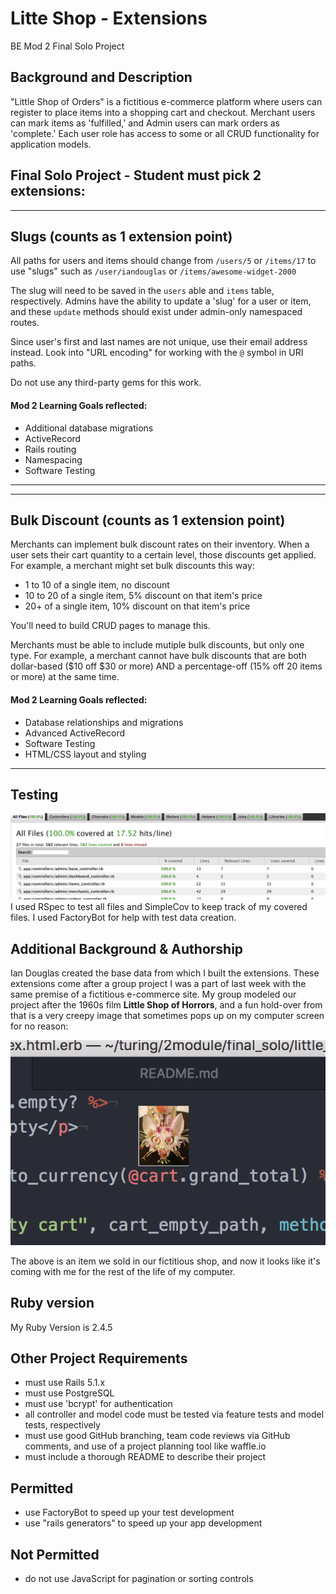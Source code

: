 # Litte Shop - Extensions

BE Mod 2 Final Solo Project

## Background and Description
"Little Shop of Orders" is a fictitious e-commerce platform where users can register to place items into a shopping cart and checkout. Merchant users can mark items as 'fulfilled,' and Admin users can mark orders as 'complete.'  Each user role has access to some or all CRUD functionality for application models.

## Final Solo Project - Student must pick 2 extensions:
---

## Slugs (counts as 1 extension point)

All paths for users and items should change from `/users/5` or `/items/17` to use "slugs" such as `/user/iandouglas` or `/items/awesome-widget-2000`

The slug will need to be saved in the `users` able and `items` table, respectively.
Admins have the ability to update a 'slug' for a user or item, and these `update` methods should exist under admin-only namespaced routes.

Since user's first and last names are not unique, use their email address instead. Look into "URL encoding" for working with the `@` symbol in URI paths.

Do not use any third-party gems for this work.


#### Mod 2 Learning Goals reflected:

- Additional database migrations
- ActiveRecord
- Rails routing
- Namespacing
- Software Testing

---
---

## Bulk Discount (counts as 1 extension point)

Merchants can implement bulk discount rates on their inventory. When a user sets their cart quantity to a certain level, those discounts get applied. For example, a merchant might set bulk discounts this way:
- 1 to 10 of a single item, no discount
- 10 to 20 of a single item, 5% discount on that item's price
- 20+ of a single item, 10% discount on that item's price

You'll need to build CRUD pages to manage this.

Merchants must be able to include mutiple bulk discounts, but only one type. For example, a merchant cannot have bulk discounts that are both dollar-based ($10 off $30 or more) AND a percentage-off (15% off 20 items or more) at the same time.

#### Mod 2 Learning Goals reflected:

- Database relationships and migrations
- Advanced ActiveRecord
- Software Testing
- HTML/CSS layout and styling

---
## Testing
![test_coverage](test_coverage.png)
I used RSpec to test all files and SimpleCov to keep track of my covered files.
I used FactoryBot for help with test data creation.

## Additional Background & Authorship
Ian Douglas created the base data from which I built the extensions.  These extensions come after a group project I was a part of last week with the same premise of a fictitious e-commerce site.  My group modeled our project after the 1960s film __Little Shop of Horrors__, and a fun hold-over from that is a very creepy image that sometimes pops up on my computer screen for no reason:

![scary_screenshot](scary_screenshot.png)

The above is an item we sold in our fictitious shop, and now it looks like it's coming with me for the rest of the life of my computer.

## Ruby version
My Ruby Version is 2.4.5

## Other Project Requirements
- must use Rails 5.1.x
- must use PostgreSQL
- must use 'bcrypt' for authentication
- all controller and model code must be tested via feature tests and model tests, respectively
- must use good GitHub branching, team code reviews via GitHub comments, and use of a project planning tool like waffle.io
- must include a thorough README to describe their project

## Permitted
- use FactoryBot to speed up your test development
- use "rails generators" to speed up your app development

## Not Permitted
- do not use JavaScript for pagination or sorting controls

